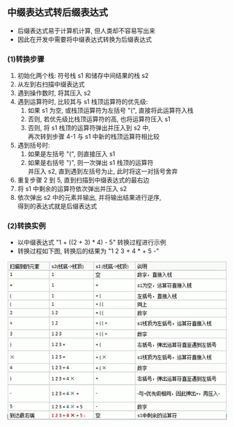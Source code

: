 ## 中缀表达式转后缀表达式
- 后缀表达式易于计算机计算, 但人类却不容易写出来
- 因此在开发中需要将中缀表达式转换为后缀表达式

### (1)转换步骤
1) 初始化两个栈: 符号栈 s1 和储存中间结果的栈 s2
2) 从左到右扫描中缀表达式
3) 遇到操作数时, 将其压入 s2
4) 遇到运算符时, 比较其与 s1 栈顶运算符的优先级:  
   1) 如果 s1 为空, 或栈顶运算符为左括号 "(", 直接将此运算符入栈
   2) 否则, 若优先级比栈顶运算符的高, 也将运算符压入 s1
   3) 否则, 将 s1 栈顶的运算符弹出并压入到 s2 中,  
      再次转到步骤 4-1 与 s1 中新的栈顶运算符相比较
5) 遇到括号时:  
   1) 如果是左括号 "(", 则直接压入 s1
   2) 如果是右括号 ")", 则一次弹出 s1 栈顶的运算符  
      并压入 s2, 直到遇到左括号为止, 此时将这一对括号舍弃
6) 重复步骤 2 到 5, 直到扫描到中缀表达式的最右边
7) 将 s1 中剩余的运算符依次弹出并压入 s2
8) 依次弹出 s2 中的元素并输出, 并将输出结果进行逆序,  
   得到的表达式就是后缀表达式

### (2)转换实例
- 以中缀表达式 "1 + ((2 + 3) * 4) - 5" 转换过程进行示例
- 转换过程如下图, 转换后的结果为 "1 2 3 + 4 * + 5 -"   
  
![中缀转后缀实例](../99.images/2020-05-04-10-37-51.png)
